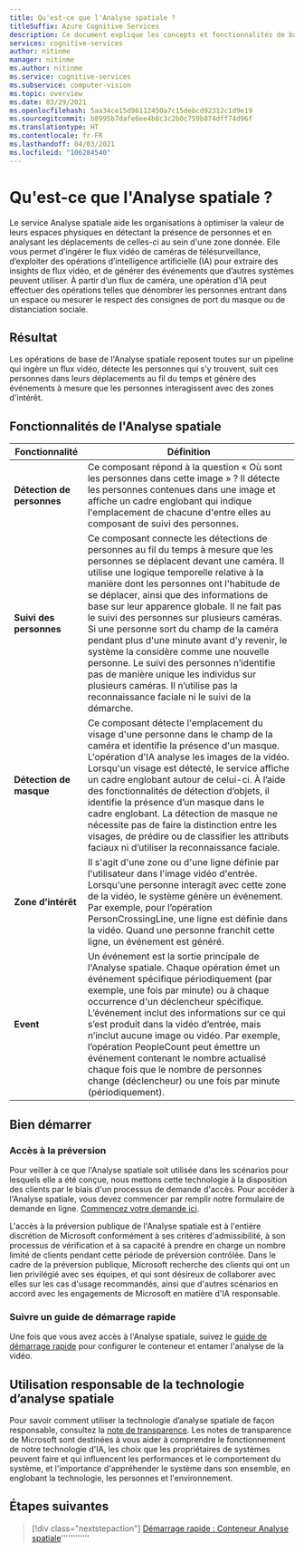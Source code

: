 ```yaml
---
title: Qu'est-ce que l'Analyse spatiale ?
titleSuffix: Azure Cognitive Services
description: Ce document explique les concepts et fonctionnalités de base d'un conteneur Analyse spatiale Vision par ordinateur.
services: cognitive-services
author: nitinme
manager: nitinme
ms.author: nitinme
ms.service: cognitive-services
ms.subservice: computer-vision
ms.topic: overview
ms.date: 03/29/2021
ms.openlocfilehash: 5aa34ce15d96112450a7c15debcd92312c1d9e19
ms.sourcegitcommit: b8995b7dafe6ee4b8c3c2b0c759b874dff74d96f
ms.translationtype: HT
ms.contentlocale: fr-FR
ms.lasthandoff: 04/03/2021
ms.locfileid: "106284540"
---
```

# <a name="what-is-spatial-analysis"></a>Qu'est-ce que l'Analyse spatiale ?

Le service Analyse spatiale aide les organisations à optimiser la valeur de leurs espaces physiques en détectant la présence de personnes et en analysant les déplacements de celles-ci au sein d'une zone donnée. Elle vous permet d’ingérer le flux vidéo de caméras de télésurveillance, d’exploiter des opérations d’intelligence artificielle (IA) pour extraire des insights de flux vidéo, et de générer des événements que d’autres systèmes peuvent utiliser. À partir d’un flux de caméra, une opération d’IA peut effectuer des opérations telles que dénombrer les personnes entrant dans un espace ou mesurer le respect des consignes de port du masque ou de distanciation sociale.

<!--This documentation contains the following types of articles:
* The [quickstarts](./quickstarts-sdk/analyze-image-client-library.md) are step-by-step instructions that let you make calls to the service and get results in a short period of time. 
* The [how-to guides](./Vision-API-How-to-Topics/HowToCallVisionAPI.md) contain instructions for using the service in more specific or customized ways.
* The [conceptual articles](tbd) provide in-depth explanations of the service's functionality and features.
* The [tutorials](./tutorials/storage-lab-tutorial.md) are longer guides that show you how to use this service as a component in broader business solutions.-->

## <a name="what-it-does"></a>Résultat

Les opérations de base de l'Analyse spatiale reposent toutes sur un pipeline qui ingère un flux vidéo, détecte les personnes qui s'y trouvent, suit ces personnes dans leurs déplacements au fil du temps et génère des événements à mesure que les personnes interagissent avec des zones d'intérêt.

## <a name="spatial-analysis-features"></a>Fonctionnalités de l'Analyse spatiale

| Fonctionnalité | Définition |
|------|------------|
| **Détection de personnes** | Ce composant répond à la question « Où sont les personnes dans cette image » ? Il détecte les personnes contenues dans une image et affiche un cadre englobant qui indique l'emplacement de chacune d'entre elles au composant de suivi des personnes. |
| **Suivi des personnes** | Ce composant connecte les détections de personnes au fil du temps à mesure que les personnes se déplacent devant une caméra. Il utilise une logique temporelle relative à la manière dont les personnes ont l'habitude de se déplacer, ainsi que des informations de base sur leur apparence globale. Il ne fait pas le suivi des personnes sur plusieurs caméras. Si une personne sort du champ de la caméra pendant plus d'une minute avant d'y revenir, le système la considère comme une nouvelle personne. Le suivi des personnes n’identifie pas de manière unique les individus sur plusieurs caméras. Il n’utilise pas la reconnaissance faciale ni le suivi de la démarche. |
| **Détection de masque** | Ce composant détecte l'emplacement du visage d'une personne dans le champ de la caméra et identifie la présence d'un masque. L'opération d'IA analyse les images de la vidéo. Lorsqu'un visage est détecté, le service affiche un cadre englobant autour de celui-ci. À l’aide des fonctionnalités de détection d’objets, il identifie la présence d’un masque dans le cadre englobant. La détection de masque ne nécessite pas de faire la distinction entre les visages, de prédire ou de classifier les attributs faciaux ni d’utiliser la reconnaissance faciale. |
| **Zone d’intérêt** | Il s'agit d'une zone ou d'une ligne définie par l'utilisateur dans l'image vidéo d'entrée. Lorsqu'une personne interagit avec cette zone de la vidéo, le système génère un événement. Par exemple, pour l’opération PersonCrossingLine, une ligne est définie dans la vidéo. Quand une personne franchit cette ligne, un événement est généré. |
| **Event** | Un événement est la sortie principale de l'Analyse spatiale. Chaque opération émet un événement spécifique périodiquement (par exemple, une fois par minute) ou à chaque occurrence d'un déclencheur spécifique. L’événement inclut des informations sur ce qui s’est produit dans la vidéo d’entrée, mais n’inclut aucune image ou vidéo. Par exemple, l’opération PeopleCount peut émettre un événement contenant le nombre actualisé chaque fois que le nombre de personnes change (déclencheur) ou une fois par minute (périodiquement). |

## <a name="get-started"></a>Bien démarrer

### <a name="public-preview-gating"></a>Accès à la préversion

Pour veiller à ce que l'Analyse spatiale soit utilisée dans les scénarios pour lesquels elle a été conçue, nous mettons cette technologie à la disposition des clients par le biais d'un processus de demande d'accès. Pour accéder à l'Analyse spatiale, vous devez commencer par remplir notre formulaire de demande en ligne. [Commencez votre demande ici](https://forms.office.com/Pages/ResponsePage.aspx?id=v4j5cvGGr0GRqy180BHbRyQZ7B8Cg2FEjpibPziwPcZUNlQ4SEVORFVLTjlBSzNLRlo0UzRRVVNPVy4u).

L'accès à la préversion publique de l'Analyse spatiale est à l'entière discrétion de Microsoft conformément à ses critères d'admissibilité, à son processus de vérification et à sa capacité à prendre en charge un nombre limité de clients pendant cette période de préversion contrôlée. Dans le cadre de la préversion publique, Microsoft recherche des clients qui ont un lien privilégié avec ses équipes, et qui sont désireux de collaborer avec elles sur les cas d'usage recommandés, ainsi que d'autres scénarios en accord avec les engagements de Microsoft en matière d'IA responsable.

### <a name="follow-a-quickstart"></a>Suivre un guide de démarrage rapide

Une fois que vous avez accès à l'Analyse spatiale, suivez le [guide de démarrage rapide](spatial-analysis-container.md) pour configurer le conteneur et entamer l'analyse de la vidéo.

## <a name="responsible-use-of-spatial-analysis-technology"></a>Utilisation responsable de la technologie d’analyse spatiale

Pour savoir comment utiliser la technologie d’analyse spatiale de façon responsable, consultez la [note de transparence](/legal/cognitive-services/computer-vision/transparency-note-spatial-analysis?context=%2fazure%2fcognitive-services%2fComputer-vision%2fcontext%2fcontext). Les notes de transparence de Microsoft sont destinées à vous aider à comprendre le fonctionnement de notre technologie d'IA, les choix que les propriétaires de systèmes peuvent faire et qui influencent les performances et le comportement du système, et l'importance d'appréhender le système dans son ensemble, en englobant la technologie, les personnes et l'environnement.

## <a name="next-steps"></a>Étapes suivantes

> [!div class="nextstepaction"]
> [Démarrage rapide : Conteneur Analyse spatiale](spatial-analysis-container.md)''''''''''''